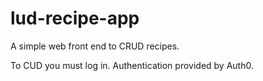 # lud-recipe-app

A simple web front end to CRUD recipes.

To CUD you must log in. 
Authentication provided by Auth0.
